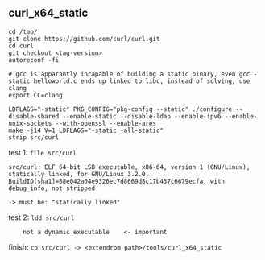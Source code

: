 ## curl_x64_static

~~~
cd /tmp/
git clone https://github.com/curl/curl.git
cd curl
git checkout <tag-version>
autoreconf -fi

# gcc is apparantly incapable of building a static binary, even gcc -static helloworld.c ends up linked to libc, instead of solving, use clang
export CC=clang

LDFLAGS="-static" PKG_CONFIG="pkg-config --static" ./configure --disable-shared --enable-static --disable-ldap --enable-ipv6 --enable-unix-sockets --with-openssl --enable-ares
make -j14 V=1 LDFLAGS="-static -all-static"
strip src/curl
~~~

test 1: `file src/curl`

~~~
src/curl: ELF 64-bit LSB executable, x86-64, version 1 (GNU/Linux), statically linked, for GNU/Linux 3.2.0, BuildID[sha1]=88e042a04e9326ec7d8669d8c17b457c6679ecfa, with debug_info, not stripped

-> must be: "statically linked"
~~~

test 2: `ldd src/curl`
~~~
	not a dynamic executable    <- important
~~~

finish: `cp src/curl -> <extendrom path>/tools/curl_x64_static`
